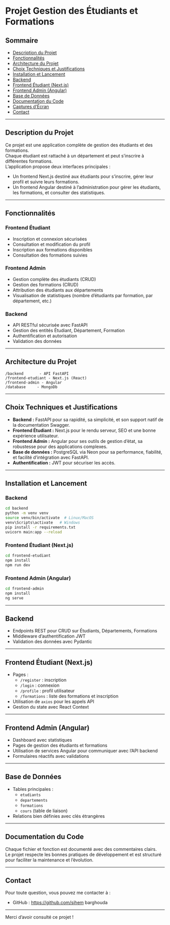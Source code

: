 
# Projet Gestion des Étudiants et Formations

## Sommaire

- [Description du Projet](#description-du-projet)  
- [Fonctionnalités](#fonctionnalités)  
- [Architecture du Projet](#architecture-du-projet)  
- [Choix Techniques et Justifications](#choix-techniques-et-justifications)  
- [Installation et Lancement](#installation-et-lancement)  
- [Backend](#backend)  
- [Frontend Étudiant (Next.js)](#frontend-étudiant-nextjs)  
- [Frontend Admin (Angular)](#frontend-admin-angular)  
- [Base de Données](#base-de-données)  
- [Documentation du Code](#documentation-du-code)  
- [Captures d’Écran](#captures-décran)  
- [Contact](#contact)  

---

## Description du Projet

Ce projet est une application complète de gestion des étudiants et des formations.  
Chaque étudiant est rattaché à un département et peut s’inscrire à différentes formations.  
L’application propose deux interfaces principales :  
- Un frontend Next.js destiné aux étudiants pour s’inscrire, gérer leur profil et suivre leurs formations.  
- Un frontend Angular destiné à l’administration pour gérer les étudiants, les formations, et consulter des statistiques.

---

## Fonctionnalités

### Frontend Étudiant

- Inscription et connexion sécurisées  
- Consultation et modification du profil  
- Inscription aux formations disponibles  
- Consultation des formations suivies  

### Frontend Admin

- Gestion complète des étudiants (CRUD)  
- Gestion des formations (CRUD)  
- Attribution des étudiants aux départements  
- Visualisation de statistiques (nombre d’étudiants par formation, par département, etc.)  

### Backend

- API RESTful sécurisée avec FastAPI  
- Gestion des entités Étudiant, Département, Formation  
- Authentification et autorisation  
- Validation des données  

---

## Architecture du Projet

```
/backend       - API FastAPI
/frontend-etudiant - Next.js (React)
/frontend-admin - Angular
/database     - MongoDb
```

---

## Choix Techniques et Justifications

- **Backend :** FastAPI pour sa rapidité, sa simplicité, et son support natif de la documentation Swagger.  
- **Frontend Étudiant :** Next.js pour le rendu serveur, SEO et une bonne expérience utilisateur.  
- **Frontend Admin :** Angular pour ses outils de gestion d’état, sa robustesse pour des applications complexes.  
- **Base de données :** PostgreSQL via Neon pour sa performance, fiabilité, et facilité d’intégration avec FastAPI.  
- **Authentification :** JWT pour sécuriser les accès.  

---

## Installation et Lancement

### Backend

```bash
cd backend
python -m venv venv
source venv/bin/activate  # Linux/MacOS
venv\Scripts\activate   # Windows
pip install -r requirements.txt
uvicorn main:app --reload
```

### Frontend Étudiant (Next.js)

```bash
cd frontend-etudiant
npm install
npm run dev
```

### Frontend Admin (Angular)

```bash
cd frontend-admin
npm install
ng serve
```

---

## Backend

- Endpoints REST pour CRUD sur Étudiants, Départements, Formations  
- Middleware d’authentification JWT  
- Validation des données avec Pydantic  

---

## Frontend Étudiant (Next.js)

- Pages :  
  - `/register` : inscription  
  - `/login` : connexion  
  - `/profile` : profil utilisateur  
  - `/formations` : liste des formations et inscription  
- Utilisation de `axios` pour les appels API  
- Gestion du state avec React Context  

---

## Frontend Admin (Angular)

- Dashboard avec statistiques  
- Pages de gestion des étudiants et formations  
- Utilisation de services Angular pour communiquer avec l’API backend  
- Formulaires réactifs avec validations  

---

## Base de Données

- Tables principales :  
  - `etudiants`  
  - `departements`  
  - `formations`  
  - `cours` (table de liaison)  
- Relations bien définies avec clés étrangères  

---

## Documentation du Code

Chaque fichier et fonction est documenté avec des commentaires clairs.  
Le projet respecte les bonnes pratiques de développement et est structuré pour faciliter la maintenance et l’évolution.  

---



## Contact

Pour toute question, vous pouvez me contacter à :  

- GitHub : https://github.com/sihem barghouda  


---

Merci d’avoir consulté ce projet !
